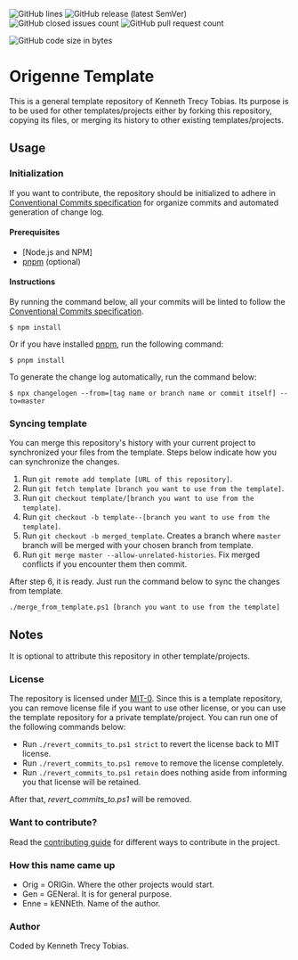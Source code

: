 <!-- [![Tests](https://img.shields.io/github/actions/workflow/status/KennethTrecy/origenne_template/:workflow-filename.yml?style=for-the-badge)](https://github.com/KennethTrecy/origenne_template/actions/workflows/:workflow-filename.yml) -->
![GitHub lines](https://img.shields.io/github/license/KennethTrecy/origenne_template?style=for-the-badge)
![GitHub release (latest SemVer)](https://img.shields.io/github/v/release/KennethTrecy/origenne_template?style=for-the-badge&display_name=tag&sort=semver)
![GitHub closed issues count](https://img.shields.io/github/issues-closed/KennethTrecy/origenne_template?style=for-the-badge)
![GitHub pull request count](https://img.shields.io/github/issues-pr-closed/KennethTrecy/origenne_template?style=for-the-badge)
<!-- ![Commits since latest version](https://img.shields.io/github/commits-since/KennethTrecy/origenne_template/latest?style=for-the-badge) -->
![GitHub code size in bytes](https://img.shields.io/github/repo-size/KennethTrecy/origenne_template?style=for-the-badge)

# Origenne Template
This is a general template repository of Kenneth Trecy Tobias. Its purpose is to be used for other
templates/projects either by forking this repository, copying its files, or merging its history to
other existing templates/projects.

<!--
The `origin` section may be used to indicate where the project (that is using this template) came
from or based from.

## Origin
Some parts of repository was based from [`master`] branch of [Origenne Template].

-->

## Usage

### Initialization
If you want to contribute, the repository should be initialized to adhere in [Conventional Commits
specification] for organize commits and automated generation of change log.

#### Prerequisites
- [Node.js and NPM]
- [pnpm] (optional)

#### Instructions
By running the command below, all your commits will be linted to follow the [Conventional Commits
specification].
```
$ npm install
```

Or if you have installed [pnpm], run the following command:
```
$ pnpm install
```

To generate the change log automatically, run the command below:
```
$ npx changelogen --from=[tag name or branch name or commit itself] --to=master
```

### Syncing template
You can merge this repository's history with your current project to synchronized your files from the
template. Steps below indicate how you can synchronize the changes.
1. Run `git remote add template [URL of this repository]`.
2. Run `git fetch template [branch you want to use from the template]`.
3. Run `git checkout template/[branch you want to use from the template]`.
4. Run `git checkout -b template--[branch you want to use from the template]`.
5. Run `git checkout -b merged_template`. Creates a branch where `master` branch will be merged with
   your chosen branch from template.
6. Run `git merge master --allow-unrelated-histories`. Fix merged conflicts if you encounter them
   then commit.

After step 6, it is ready. Just run the command below to sync the changes from template.
```
./merge_from_template.ps1 [branch you want to use from the template]
```

## Notes
It is optional to attribute this repository in other template/projects.

### License
The repository is licensed under [MIT-0]. Since this is a template repository, you can remove
license file if you want to use other license, or you can use the template repository for a private
template/project. You can run one of the following commands below:
- Run `./revert_commits_to.ps1 strict` to revert the license back to MIT license.
- Run `./revert_commits_to.ps1 remove` to remove the license completely.
- Run `./revert_commits_to.ps1 retain` does nothing aside from informing you that license will be
  retained.

After that, *revert_commits_to.ps1* will be removed.

### Want to contribute?
Read the [contributing guide] for different ways to contribute in the project.

### How this name came up
- Orig = ORIGin. Where the other projects would start.
- Gen = GENeral. It is for general purpose.
- Enne = kENNEth. Name of the author.

### Author
Coded by Kenneth Trecy Tobias.

<!--

[`master`]: https://github.com/KennethTrecy/origenne_template
[Origenne Template]: https://github.com/KennethTrecy/origenne_template

-->

[MIT-0]: https://github.com/KennethTrecy/origenne_template/blob/master/LICENSE
[Node.js environment]: https://nodejs.org/en/
[pnpm]: https://pnpm.io/installation
[Conventional Commits specification]: https://www.conventionalcommits.org/en/v1.0.0/
[contributing guide]: ./CONTRIBUTING.md
